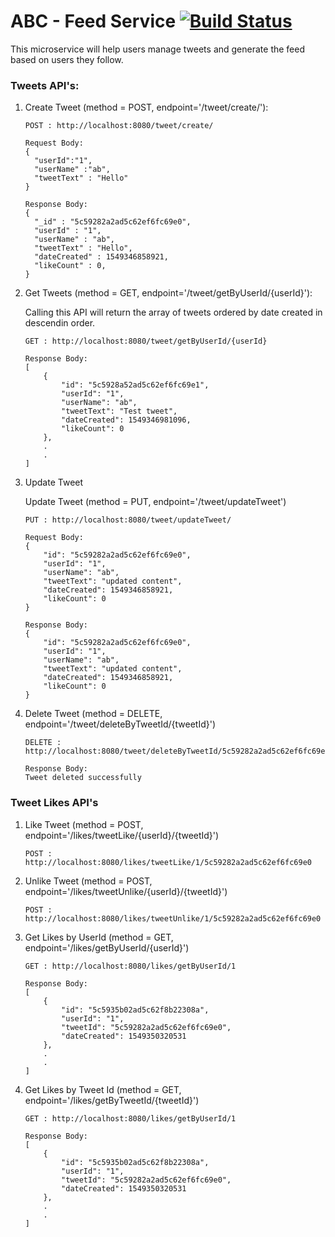 # ABC - Feed Service [![Build Status](http://149.165.156.122:8080/buildStatus/icon?job=ABC-multibranch/develop-feed-service)](http://149.165.156.122:8080/job/ABC-multibranch/job/develop-feed-service/)

This microservice will help users manage tweets and generate the feed based on users they follow. 

### Tweets API's:

1.  Create Tweet (method = POST, endpoint='/tweet/create/'):

    ```
    POST : http://localhost:8080/tweet/create/
    
    Request Body:
    {
      "userId":"1",
      "userName" :"ab",
      "tweetText" : "Hello"
    }
    
    Response Body:
    {
      "_id" : "5c59282a2ad5c62ef6fc69e0",
      "userId" : "1",
      "userName" : "ab",
      "tweetText" : "Hello",
      "dateCreated" : 1549346858921,
      "likeCount" : 0,
    }
    ```
   
2.  Get Tweets (method = GET, endpoint='/tweet/getByUserId/{userId}'):
    
    Calling this API will return the array of tweets ordered by date created in descendin order.
    ```
    GET : http://localhost:8080/tweet/getByUserId/{userId}
    
    Response Body:
    [
        {
            "id": "5c5928a52ad5c62ef6fc69e1",
            "userId": "1",
            "userName": "ab",
            "tweetText": "Test tweet",
            "dateCreated": 1549346981096,
            "likeCount": 0
        },
        .
        .
    ]
    
    ```

3.  Update Tweet
    
    Update Tweet (method = PUT, endpoint='/tweet/updateTweet')
    
    ```
    PUT : http://localhost:8080/tweet/updateTweet/

    Request Body:
    {
        "id": "5c59282a2ad5c62ef6fc69e0",
        "userId": "1",
        "userName": "ab",
        "tweetText": "updated content",
        "dateCreated": 1549346858921,
        "likeCount": 0
    }
    
    Response Body:
    {
        "id": "5c59282a2ad5c62ef6fc69e0",
        "userId": "1",
        "userName": "ab",
        "tweetText": "updated content",
        "dateCreated": 1549346858921,
        "likeCount": 0
    }
    ```
   
4.  Delete Tweet (method = DELETE, endpoint='/tweet/deleteByTweetId/{tweetId}')

    ```
    DELETE : http://localhost:8080/tweet/deleteByTweetId/5c59282a2ad5c62ef6fc69e0
    
    Response Body:
    Tweet deleted successfully
    ```

### Tweet Likes API's

1.  Like Tweet (method = POST, endpoint='/likes/tweetLike/{userId}/{tweetId}')

    ```
    POST : http://localhost:8080/likes/tweetLike/1/5c59282a2ad5c62ef6fc69e0
    ```
    
2.  Unlike Tweet (method = POST, endpoint='/likes/tweetUnlike/{userId}/{tweetId}')

    ```
    POST : http://localhost:8080/likes/tweetUnlike/1/5c59282a2ad5c62ef6fc69e0
    ```

3.  Get Likes by UserId (method = GET, endpoint='/likes/getByUserId/{userId}')

    ```
    GET : http://localhost:8080/likes/getByUserId/1
    
    Response Body:
    [
        {
            "id": "5c5935b02ad5c62f8b22308a",
            "userId": "1",
            "tweetId": "5c59282a2ad5c62ef6fc69e0",
            "dateCreated": 1549350320531
        },
        .
        .
    ]
    ```

4.  Get Likes by Tweet Id (method = GET, endpoint='/likes/getByTweetId/{tweetId}')

    ```
    GET : http://localhost:8080/likes/getByUserId/1
    
    Response Body:
    [
        {
            "id": "5c5935b02ad5c62f8b22308a",
            "userId": "1",
            "tweetId": "5c59282a2ad5c62ef6fc69e0",
            "dateCreated": 1549350320531
        },
        .
        .
    ]
    ```
